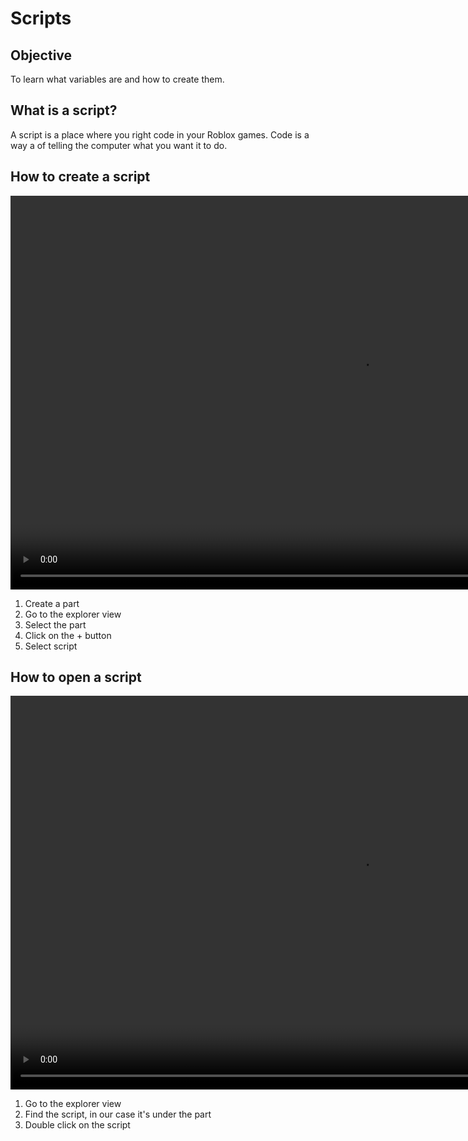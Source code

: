 # Scripts

## Objective

To learn what variables are and how to create them.

## What is a script?

A script is a place where you right code in your Roblox games.  Code is a way a of telling the computer what you want it to do.

## How to create a script

<video width="1120" height="630" controls>
  <source src="https://storage.googleapis.com/noah-education-videos/roblox-videos/scripts/roblox-create-script.mp4" type="video/mp4">
Your browser does not support the video tag.
</video>

1. Create a part
2. Go to the explorer view
3. Select the part
4. Click on the + button
5. Select script 

## How to open a script 

<video width="1120" height="630" controls>
  <source src="https://storage.googleapis.com/noah-education-videos/roblox-videos/scripts/howtoopenascript.mp4" type="video/mp4">
Your browser does not support the video tag.
</video>


1. Go to the explorer view
2. Find the script, in our case it's under the part
3. Double click on the script